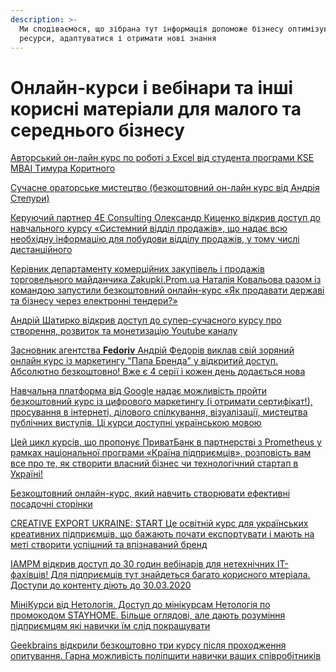 ```yaml
---
description: >-
  Ми сподіваємося, що зібрана тут інформація допоможе бізнесу оптимізувати свої
  ресурси, адаптуватися і отримати нові знання
---
```


# Онлайн-курси і вебінари та інші корисні матеріали для малого та середнього бізнесу

[Авторський он-лайн курс по роботі з Excel від студента програми KSE MBAI Tимура Коритного](https://www.facebook.com/XL4Selected/)

[Сучасне ораторське мистецтво \(безкоштовний он-лайн курс від Андрія Степури\)](https://orator.co.ua/free-public-speaking/?fbclid=IwAR0Z_PvhPz3aNi4GdQQE5dqLOCC9-bJzHSuHsiEcMLkpUq4NUpCkkgbJn1s)

[Керуючий партнер 4Е Consulting Олександр Киценко відкрив доступ до навчального курсу «Системний відділ продажів», що надає всю необхідну інформацію для побудови відділу продажів, у тому числі дистанційного](https://www.4e.school/course/systemniy-otdel-prodaz)

[Керівник департаменту комерційних закупівель і продажів торговельного майданчика Zakupki.Prom.ua Наталія Ковальова разом із командою запустили безкоштовний онлайн-курс «Як продавати державі та бізнесу через електронні тендери?»](https://kurs2.zakupki.prom.ua/)

[Андрій Шатирко відкрив доступ до супер-сучасного курсу про створення, розвиток та монетизацію Youtube каналу](http://shatyrko.com/forpeople)

[Засновник агентства **Fedoriv** Андрій Федорів виклав свій зоряний онлайн курс із маркетингу "Папа Бренда" у відкритий доступ. Абсолютно безкоштовно!  Вже є 4 серії і кожен день додається нова](https://www.youtube.com/playlist?list=PLQTSvbk5fcxD3SlnxTfDkmOrpTRlH5_o6)

[Навчальна платформа від Google надає можливість пройти безкоштовний курс із цифрового маркетингу \(і отримати сертифікат!\), просування в інтернеті, ділового спілкування, візуалізації, мистецтва публічних виступів. Ці курси доступні українською мовою](https://learndigital.withgoogle.com/digitalworkshop-ua/courses)

[Цей цикл курсів, що пропонує ПриватБанк в партнерстві з Prometheus у рамках національної програми «Країна підприємців», розповість вам все про те, як створити власний бізнес чи технологічний стартап в Україні!](https://prometheus.org.ua/cub/)

[Безкоштовний онлайн-курс, який навчить створювати ефективні посадочні сторінки](http://tilda.education/landing-page-course)

[CREATIVE EXPORT UKRAINE: START Це освітній курс для українських креативних підприємців, що бажають почати експортувати і мають на меті створити успішний та впізнаваний бренд](https://epo.org.ua/education/creative-start/)

[IAMPM відкрив доступ до 30 годин вебінарів для нетехнічних IT-фахівців! Для підприємців тут знайдеться багато корисного мтеріала. Доступи до контенту діють до 30.03.2020](https://events.iampm.club/first-aid-kit-covid-19?utm_source=fb&utm_medium=social&fbclid=IwAR1tgvsIfEAuLjGuc4AIYVrKbN-_mFgpm16EB3z5ld331750EMpGEzMObSs)

[МініКурси від Нетологія. Доступ до мінікурсам Нетологія по промокодом STAYHOME. Більше оглядові, але дають розуміння підприємцям які навички їм слід покращувати](https://netology.ru/courses)

[Geekbrains відкрили безкоштовно три курсу після проходження опитування. Гарна можливість поліпшити навички ваших співробітників](https://geekbrains.typeform.com/to/trMVFh)

